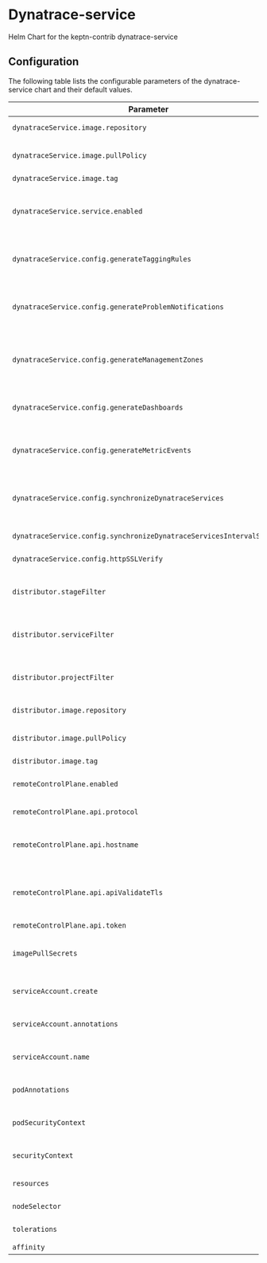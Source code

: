 
Dynatrace-service
===========

Helm Chart for the keptn-contrib dynatrace-service


## Configuration

The following table lists the configurable parameters of the dynatrace-service chart and their default values.

| Parameter                | Description             | Default        |
| ------------------------ | ----------------------- | -------------- |
| `dynatraceService.image.repository` | Container image name | `"docker.io/keptncontrib/dynatrace-sli-service"` |
| `dynatraceService.image.pullPolicy` | Kubernetes image pull policy | `"IfNotPresent"` |
| `dynatraceService.image.tag` | Container tag | `""` |
| `dynatraceService.service.enabled` | Creates a kubernetes service for the dynatrace-sli-service | `true` |
| `dynatraceService.config.generateTaggingRules` | Generate Tagging Rules in Dynatrace Tenant | `false` |
| `dynatraceService.config.generateProblemNotifications` | Generate Problem Notifications in Dynatrace Tenant | `false` |
| `dynatraceService.config.generateManagementZones` | Generate Management Zones in Dynatrace Tenant | `false` |
| `dynatraceService.config.generateDashboards` | Generate Dashboards in Dynatrace Tenant | `false` |
| `dynatraceService.config.generateMetricEvents` | Generate Metric Events in Dynatrace Tenant | `false` |
| `dynatraceService.config.synchronizeDynatraceServices` | Synchronize Service Entities between Dynatrace and Keptn | `true` |
| `dynatraceService.config.synchronizeDynatraceServicesIntervalSeconds` | Synchronization Interval | `300` |
| `dynatraceService.config.httpSSLVerify` | Verify HTTPS SSL certificates | `true` |
| `distributor.stageFilter` | Sets the stage this dynatrace-sli-service belongs to | `""` |
| `distributor.serviceFilter` | Sets the service this dynatrace-sli-service belongs to | `""` |
| `distributor.projectFilter` | Sets the project this dynatrace-sli-service belongs to | `""` |
| `distributor.image.repository` | Container image name | `"docker.io/keptn/distributor"` |
| `distributor.image.pullPolicy` | Kubernetes image pull policy | `"IfNotPresent"` |
| `distributor.image.tag` | Container tag | `""` |
| `remoteControlPlane.enabled` | Enables remote execution plane mode | `false` |
| `remoteControlPlane.api.protocol` | Used protocol (http, https | `"https"` |
| `remoteControlPlane.api.hostname` | Hostname of the control plane cluster (and port) | `""` |
| `remoteControlPlane.api.apiValidateTls` | Defines if the control plane certificate should be validated | `true` |
| `remoteControlPlane.api.token` | Keptn api token | `""` |
| `imagePullSecrets` | Secrets to use for container registry credentials | `[]` |
| `serviceAccount.create` | Enables the service account creation | `true` |
| `serviceAccount.annotations` | Annotations to add to the service account | `{}` |
| `serviceAccount.name` | The name of the service account to use. | `""` |
| `podAnnotations` | Annotations to add to the created pods | `{}` |
| `podSecurityContext` | Set the pod security context (e.g. fsgroups) | `{}` |
| `securityContext` | Set the security context (e.g. runasuser) | `{}` |
| `resources` | Resource limits and requests | `{}` |
| `nodeSelector` | Node selector configuration | `{}` |
| `tolerations` | Tolerations for the pods | `[]` |
| `affinity` | Affinity rules | `{}` |





